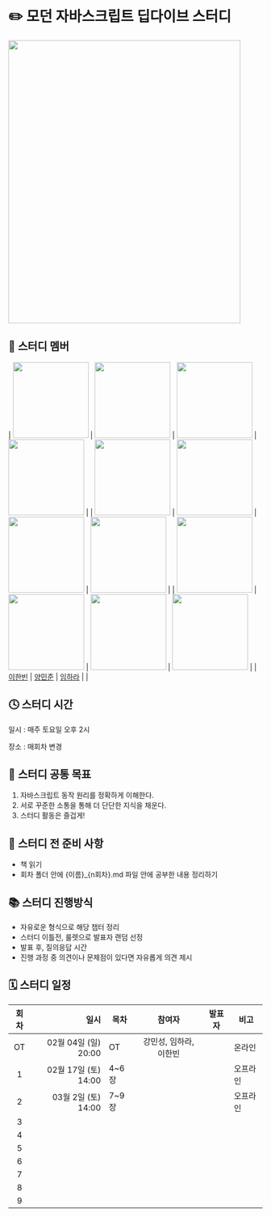 # ✏️ 모던 자바스크립트 딥다이브 스터디

<img src="https://github.com/Clt689/ModernJS_Deepdive/assets/115773895/747dd81d-06eb-41af-bf03-a1fb55ab4f30" width="460" height="560">


## 👶 스터디 멤버

|  <img src="https://avatars.githubusercontent.com/u/115773895?v=4" width="150">   | <img src="" width="150"> | <img src="" width="150"> | <img src="" width="150"> |
|  <img src="https://avatars.githubusercontent.com/u/97660495?v=4" width="150">   | <img src="" width="150"> | <img src="" width="150"> | <img src="" width="150"> |
|  <img src="https://avatars.githubusercontent.com/u/147608999?v=4" width="150">   | <img src="" width="150"> | <img src="" width="150"> | <img src="" width="150"> |
|    [이한빈](https://github.com/Clt689)      |   [양민준](https://github.com/gwangminjun)    |   [임하라](https://github.com/dailyhara)    |       |




## 🕓 스터디 시간

일시 : 매주 토요일 오후 2시

장소 : 매회차 변경

## 🚩 스터디 공통 목표

1. 자바스크립트 동작 원리를 정확하게 이해한다.
2. 서로 꾸준한 소통을 통해 더 단단한 지식을 채운다.
3. 스터디 활동은 즐겁게!

## 🛒 스터디 전 준비 사항

- 책 읽기
- 회차 폴더 안에 {이름}_{n회차}.md 파일 안에 공부한 내용 정리하기

## 📚 스터디 진행방식

- 자유로운 형식으로 해당 챕터 정리
- 스터디 이틀전, 룰렛으로 발표자 랜덤 선정
- 발표 후, 질의응답 시간
- 진행 과정 중 의견이나 문제점이 있다면 자유롭게 의견 제시


## 🗓 스터디 일정

| 회차 | 일시                | 목차                | 참여자               | 발표자           | 비고                       |
| :--: |------------------:|-------------------|:-----------------:|:-------------:|--------------------------|
| OT    | 02월 04일 (일) 20:00  | OT | 강민성, 임하라, 이한빈 |  | 온라인 |
| 1    | 02월 17일 (토) 14:00  | 4~6장 |  |  | 오프라인 |
| 2    | 03월 2일 (토) 14:00  | 7~9장 |  |  | 오프라인 |
| 3    |   |  |  |  |  |
| 4    |   |  |  |  |  |
| 5    |   |  |  |  |  |
| 6   |  |  |  |  |  |
| 7   |  |  |  |  |  |
| 8   |  |  |  |  |  |
| 9   |  |  |  |  |  |


